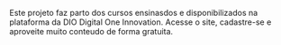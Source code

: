 Este projeto faz parto dos cursos ensinasdos e disponibilizados na plataforma da DIO
Digital One Innovation.
Acesse o site, cadastre-se e aproveite muito conteudo de forma gratuita.
